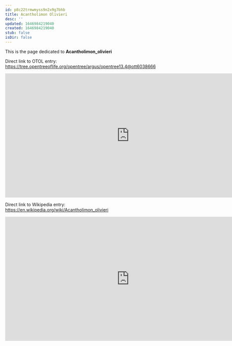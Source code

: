```yaml
---
id: p8c22trmwmyss9n2x9g7bhb
title: Acantholimon Olivieri
desc: ''
updated: 1646984219040
created: 1646984219040
stub: false
isDir: false
---
```

This is the page dedicated to **Acantholimon_olivieri**


Direct link to OTOL entry: https://tree.opentreeoflife.org/opentree/argus/opentree13.4@ott6038666



<html>
    <body>
    <iframe src="https://tree.opentreeoflife.org/opentree/argus/opentree13.4@ott6038666"
    width="800" height="400" frameborder="0" allowfullscreen> </iframe>
    </body>
</html>
    


Direct link to Wikipedia entry: https://en.wikipedia.org/wiki/Acantholimon_olivieri



<html>
    <body>
    <iframe src="https://en.wikipedia.org/wiki/Acantholimon_olivieri"
    width="800" height="400" frameborder="0" allowfullscreen> </iframe>
    </body>
</html>
    
